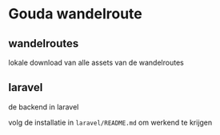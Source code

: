  
# Gouda wandelroute

## wandelroutes
lokale download van alle assets van de wandelroutes

## laravel
de backend in laravel

volg de installatie in `laravel/README.md` om werkend te krijgen